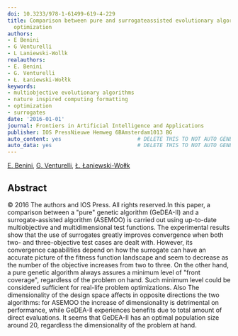 ```yaml
---
doi: 10.3233/978-1-61499-619-4-229
title: Comparison between pure and surrogateassisted evolutionary algorithms for multiobjective
  optimization
authors:
- E Benini
- G Venturelli
- L Laniewski-Wollk
realauthors:
- E. Benini
- G. Venturelli
- Ł. Łaniewski-Wołłk
keywords:
- multiobjective evolutionary algorithms
- nature inspired computing formatting
- optimization
- surrogates
date: '2016-01-01'
journal: Frontiers in Artificial Intelligence and Applications
publisher: IOS PressNieuwe Hemweg 6BAmsterdam1013 BG
auto_content: yes                        # DELETE THIS TO NOT AUTO GENERATE CONTENT
auto_data: yes                           # DELETE THIS TO NOT AUTO GENERATE METADATA
---
```

[E. Benini](https://www.scopus.com/authid/detail.uri?authorId=7003551767), [G. Venturelli](https://www.scopus.com/authid/detail.uri?authorId=56125638800), [Ł. Łaniewski-Wołłk](https://www.scopus.com/authid/detail.uri?authorId=56719775800)

## Abstract
© 2016 The authors and IOS Press. All rights reserved.In this paper, a comparison between a "pure" genetic algorithm (GeDEA-II) and a surrogate-assisted algorithm (ASEMOO) is carried out using up-to-date multiobjective and multidimensional test functions. The experimental results show that the use of surrogates greatly improves convergence when both two- and three-objective test cases are dealt with. However, its convergence capabilities depend on how the surrogate can have an accurate picture of the fitness function landscape and seem to decrease as the number of the objective increases from two to three. On the other hand, a pure genetic algorithm always assures a minimum level of "front coverage", regardless of the problem on hand. Such minimum level could be considered sufficient for real-life problem optimizations. Also The dimensionality of the design space affects in opposite directions the two algorithms: for ASEMOO the increase of dimensionality is detrimental on performance, while GeDEA-II experiences benefits due to total amount of direct evaluations. It seems that GeDEA-II has an optimal population size around 20, regardless the dimensionality of the problem at hand.
